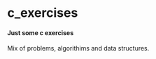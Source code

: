 c_exercises
===========

#### Just some c exercises ####

Mix of problems, algorithims and data structures.
